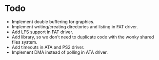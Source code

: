 # Todo
- Implement double buffering for graphics.
- Implement writing/creating directories and listing in FAT driver.
- Add LFS support in FAT driver.
- Add library, so we don't need to duplicate code with the wonky shared files system.
- Add timeouts in ATA and PS2 driver.
- Implement DMA instead of polling in ATA driver.
